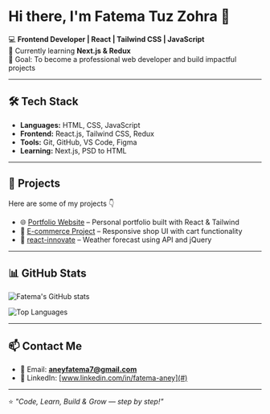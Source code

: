 # Hi there, I'm Fatema Tuz Zohra 👋

💻 **Frontend Developer | React | Tailwind CSS | JavaScript**  
🌱 Currently learning **Next.js & Redux**  
🎯 Goal: To become a professional web developer and build impactful projects

---

## 🛠 Tech Stack
- **Languages:** HTML, CSS, JavaScript  
- **Frontend:** React.js, Tailwind CSS, Redux  
- **Tools:** Git, GitHub, VS Code, Figma  
- **Learning:** Next.js, PSD to HTML

---

## 🚀 Projects
Here are some of my projects 👇  

- 🌐 [Portfolio Website](https://fatema-aney-site.vercel.app) – Personal portfolio built with React & Tailwind  
- 🛒 [E-commerce Project](https://ecommerce-murex-two.vercel.app) – Responsive shop UI with cart functionality  
- 📱 [react-innovate](https://react-innovate-38tc.vercel.app) – Weather forecast using API and jQuery  


---

## 📊 GitHub Stats
![Fatema's GitHub stats](https://github-readme-stats.vercel.app/api?username=FatemaTuzZohra16&show_icons=true&theme=tokyonight)  

![Top Languages](https://github-readme-stats.vercel.app/api/top-langs/?username=FatemaTuzZohra16&layout=compact&theme=tokyonight)

---

## 📫 Contact Me
- 📧 Email: **aneyfatema7@gmail.com**  
- 💼 LinkedIn: [www.linkedin.com/in/fatema-aney](#)  

---

⭐ *"Code, Learn, Build & Grow — step by step!"*
